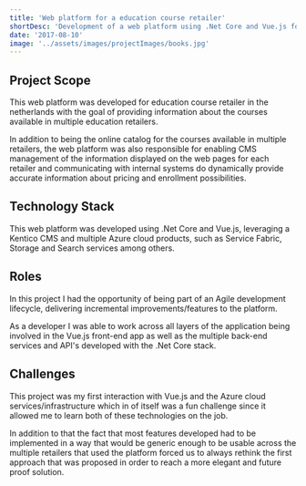 ```yaml
---
title: 'Web platform for a education course retailer'
shortDesc: 'Development of a web platform using .Net Core and Vue.js for a education retailer with the goal of providing access to a hight number of education courses and information about them to potential costumers.'
date: '2017-08-10'
image: '../assets/images/projectImages/books.jpg'
---
```


## Project Scope

This web platform was developed for education course retailer in the netherlands with the goal of providing information about the courses available in multiple education retailers.

In addition to being the online catalog for the courses available in multiple retailers, the web platform was also responsible for enabling CMS management of the information displayed on the web pages for each retailer and communicating with internal systems do dynamically provide accurate information about pricing and enrollment possibilities.

## Technology Stack

This web platform was developed using .Net Core and Vue.js, leveraging a Kentico CMS and multiple Azure cloud products, such as Service Fabric, Storage and Search services among others.

## Roles

In this project I had the opportunity of being part of an Agile development lifecycle, delivering incremental improvements/features to the platform.

As a developer I was able to work across all layers of the application being involved in the Vue.js front-end app as well as the multiple back-end services and API's developed with the .Net Core stack.

## Challenges

This project was my first interaction with Vue.js and the Azure cloud services/infrastructure which in of itself was a fun challenge since it allowed me to learn both of these technologies on the job.

In addition to that the fact that most features developed had to be implemented in a way that would be generic enough to be usable across the multiple retailers that used the platform forced us to always rethink the first approach that was proposed in order to reach a more elegant and future proof solution.
